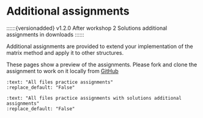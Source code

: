 # Additional assignments

::::::{versionadded} v1.2.0 After workshop 2
Solutions additional assignments in downloads 
::::::

Additional assignments are provided to extend your implementation of the matrix method and apply it to other structures.

These pages show a preview of the assignments. Please fork and clone the assignment to work on it locally from [GitHub](https://github.com/CIEM5000-2025/practice-assignments)


```{custom_download_link} https://github.com/CIEM5000-2025/practice-assignments
:text: "All files practice assignments"
:replace_default: "False"
```

```{custom_download_link} https://github.com/CIEM5000-2025/practice-assignments/tree/solution_additional
:text: "All files practice assignments with solutions additional assignments"
:replace_default: "False"
```